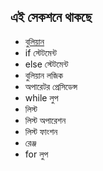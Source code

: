 ## এই সেকশনে থাকছে

* [বুলিয়ান](boolean.md)
* if স্টেটমেন্ট
* else স্টেটমেন্ট
* বুলিয়ান লজিক
* অপারেটর প্রেসিডেন্স
* while লুপ
* লিস্ট
* লিস্ট অপারেশন
* লিস্ট ফাংশন
* রেঞ্জ
* for লুপ